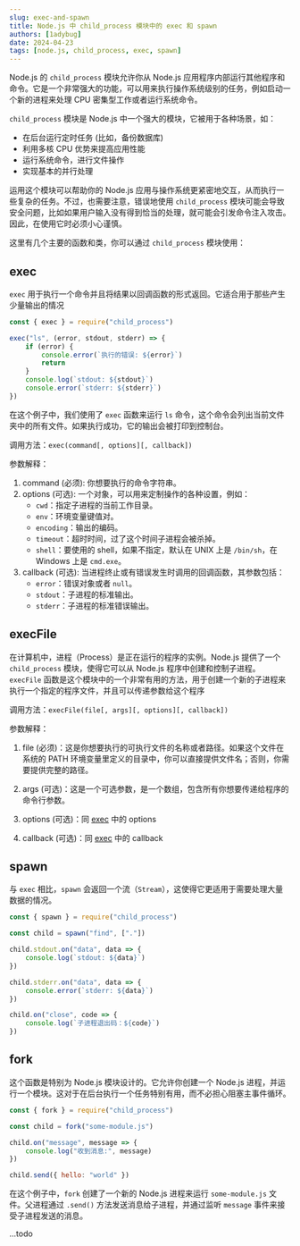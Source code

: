 ```yaml
---
slug: exec-and-spawn
title: Node.js 中 child_process 模块中的 exec 和 spawn
authors: [1adybug]
date: 2024-04-23
tags: [node.js, child_process, exec, spawn]
---
```


Node.js 的 `child_process` 模块允许你从 Node.js 应用程序内部运行其他程序和命令。它是一个非常强大的功能，可以用来执行操作系统级别的任务，例如启动一个新的进程来处理 CPU 密集型工作或者运行系统命令。

`child_process` 模块是 Node.js 中一个强大的模块，它被用于各种场景，如：

- 在后台运行定时任务 (比如，备份数据库)
- 利用多核 CPU 优势来提高应用性能
- 运行系统命令，进行文件操作
- 实现基本的并行处理

运用这个模块可以帮助你的 Node.js 应用与操作系统更紧密地交互，从而执行一些复杂的任务。不过，也需要注意，错误地使用 `child_process` 模块可能会导致安全问题，比如如果用户输入没有得到恰当的处理，就可能会引发命令注入攻击。因此，在使用它时必须小心谨慎。

这里有几个主要的函数和类，你可以通过 `child_process` 模块使用：

## exec

`exec` 用于执行一个命令并且将结果以回调函数的形式返回。它适合用于那些产生少量输出的情况

```JavaScript
const { exec } = require("child_process")

exec("ls", (error, stdout, stderr) => {
    if (error) {
        console.error(`执行的错误: ${error}`)
        return
    }
    console.log(`stdout: ${stdout}`)
    console.error(`stderr: ${stderr}`)
})
```

在这个例子中，我们使用了 `exec` 函数来运行 `ls` 命令，这个命令会列出当前文件夹中的所有文件。如果执行成功，它的输出会被打印到控制台。

调用方法：`exec(command[, options][, callback])`

参数解释：

1. command (必须): 你想要执行的命令字符串。
2. options (可选): 一个对象，可以用来定制操作的各种设置，例如：
    - `cwd`：指定子进程的当前工作目录。
    - `env`：环境变量键值对。
    - `encoding`：输出的编码。
    - `timeout`：超时时间，过了这个时间子进程会被杀掉。
    - `shell`：要使用的 shell，如果不指定，默认在 UNIX 上是 `/bin/sh`，在 Windows 上是 `cmd.exe`。
3. callback (可选): 当进程终止或有错误发生时调用的回调函数，其参数包括：
    - `error`：错误对象或者 `null`。
    - `stdout`：子进程的标准输出。
    - `stderr`：子进程的标准错误输出。

## execFile

在计算机中，进程（Process）是正在运行的程序的实例。Node.js 提供了一个 `child_process` 模块，使得它可以从 Node.js 程序中创建和控制子进程。`execFile` 函数是这个模块中的一个非常有用的方法，用于创建一个新的子进程来执行一个指定的程序文件，并且可以传递参数给这个程序

调用方法：`execFile(file[, args][, options][, callback])`

参数解释：

1. file (必须)：这是你想要执行的可执行文件的名称或者路径。如果这个文件在系统的 PATH 环境变量里定义的目录中，你可以直接提供文件名；否则，你需要提供完整的路径。

2. args (可选)：这是一个可选参数，是一个数组，包含所有你想要传递给程序的命令行参数。

3. options (可选)：同 [exec](#exec) 中的 options

4. callback (可选)：同 [exec](#exec) 中的 callback

## spawn

与 `exec` 相比，`spawn` 会返回一个流（`Stream`），这使得它更适用于需要处理大量数据的情况。

```JavaScript
const { spawn } = require("child_process")

const child = spawn("find", ["."])

child.stdout.on("data", data => {
    console.log(`stdout: ${data}`)
})

child.stderr.on("data", data => {
    console.error(`stderr: ${data}`)
})

child.on("close", code => {
    console.log(`子进程退出码：${code}`)
})
```

## fork

这个函数是特别为 Node.js 模块设计的。它允许你创建一个 Node.js 进程，并运行一个模块。这对于在后台执行一个任务特别有用，而不必担心阻塞主事件循环。

```JavaScript
const { fork } = require("child_process")

const child = fork("some-module.js")

child.on("message", message => {
    console.log("收到消息:", message)
})

child.send({ hello: "world" })
```

在这个例子中，`fork` 创建了一个新的 Node.js 进程来运行 `some-module.js` 文件。父进程通过 `.send()` 方法发送消息给子进程，并通过监听 `message` 事件来接受子进程发送的消息。

...todo
